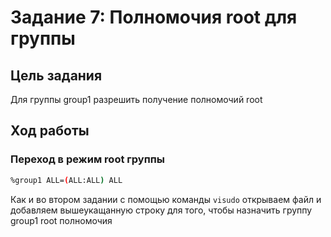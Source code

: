 # Задание 7: Полномочия root для группы

## Цель задания
Для группы group1 разрешить получение полномочий root

## Ход работы

### Переход в режим root группы
```bash
%group1 ALL=(ALL:ALL) ALL
```
Как и во втором задании с помощью команды `visudo` открываем файл и добавляем вышеукащанную строку для того, чтобы назначить группу group1 root полномочия